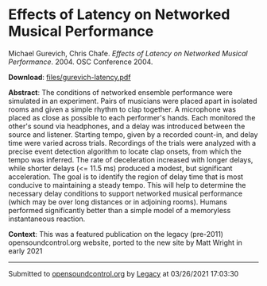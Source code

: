 # Effects of Latency on Networked Musical Performance

Michael Gurevich, Chris Chafe. *Effects of Latency on Networked Musical Performance*. 2004.  OSC Conference 2004. 

**Download**: [files/gurevich-latency.pdf](../files/gurevich-latency.pdf)

**Abstract**: The conditions of networked ensemble performance were simulated in an experiment. Pairs of musicians were placed apart in isolated rooms and given a simple rhythm to clap together. A microphone was placed as close as possible to each performer's hands. Each monitored the other's sound via headphones, and a delay was introduced between the source and listener. Starting tempo, given by a recorded count-in, and delay time were varied across trials. Recordings of the trials were analyzed with a precise event detection algorithm to locate clap onsets, from which the tempo was inferred. The rate of deceleration increased with longer delays, while shorter delays (<= 11.5 ms) produced a modest, but significant acceleration. The goal is to identify the region of delay time that is most conducive to maintaining a steady tempo. This will help to determine the necessary delay conditions to support networked musical performance (which may be over long distances or in adjoining rooms). Humans performed significantly better than a simple model of a memoryless instantaneous reaction.

**Context**: This was a featured publication on the legacy (pre-2011) opensoundcontrol.org website, ported to the new site by Matt Wright in early 2021

---
Submitted to [opensoundcontrol.org](https://opensoundcontrol.org) by [Legacy](https://web.archive.org) at 03/26/2021 17:03:30
